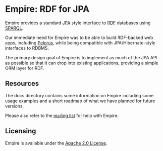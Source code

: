 # Empire: RDF for JPA

Empire provides a standard [JPA](http://java.sun.com/developer/technicalArticles/J2EE/jpa/) style interface to
[RDF](http://www.w3.org/RDF/) databases using [SPARQL](http://www.w3.org/TR/rdf-sparql-query/).

Our immediate need for Empire was to be able to build RDF-backed web apps, including [Pelorus](http://clarkparsia.com/pelorus), while being
compatible with JPA/Hibernate-style interfaces to RDBMS.

The primary design goal of Empire is to implement as much of the JPA API as possible so that it can drop into existing
applications, providing a simple ORM layer for RDF.

## Resources

The docs directory contains some information on Empire including some usage examples and a short roadmap of what we
have planned for future versions.

Please also refer to the [mailing list](http://groups.google.com/group/empire-rdf) for help with Empire.

## Licensing

Empire is available under the [Apache 2.0 License](http://www.apache.org/licenses/LICENSE-2.0.html).